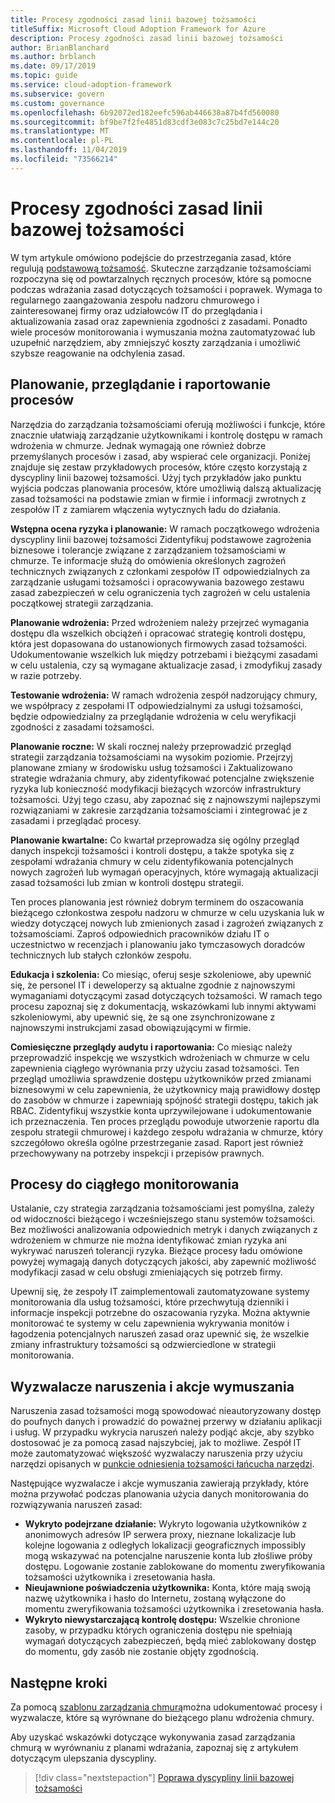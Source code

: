 ```yaml
---
title: Procesy zgodności zasad linii bazowej tożsamości
titleSuffix: Microsoft Cloud Adoption Framework for Azure
description: Procesy zgodności zasad linii bazowej tożsamości
author: BrianBlanchard
ms.author: brblanch
ms.date: 09/17/2019
ms.topic: guide
ms.service: cloud-adoption-framework
ms.subservice: govern
ms.custom: governance
ms.openlocfilehash: 6b92072ed182eefc596ab446638a87b4fd560080
ms.sourcegitcommit: bf9be7f2fe4851d83cdf3e083c7c25bd7e144c20
ms.translationtype: MT
ms.contentlocale: pl-PL
ms.lasthandoff: 11/04/2019
ms.locfileid: "73566214"
---
```

# <a name="identity-baseline-policy-compliance-processes"></a>Procesy zgodności zasad linii bazowej tożsamości

W tym artykule omówiono podejście do przestrzegania zasad, które regulują [podstawową tożsamość](./index.md). Skuteczne zarządzanie tożsamościami rozpoczyna się od powtarzalnych ręcznych procesów, które są pomocne podczas wdrażania zasad dotyczących tożsamości i poprawek. Wymaga to regularnego zaangażowania zespołu nadzoru chmurowego i zainteresowanej firmy oraz udziałowców IT do przeglądania i aktualizowania zasad oraz zapewnienia zgodności z zasadami. Ponadto wiele procesów monitorowania i wymuszania można zautomatyzować lub uzupełnić narzędziem, aby zmniejszyć koszty zarządzania i umożliwić szybsze reagowanie na odchylenia zasad.

## <a name="planning-review-and-reporting-processes"></a>Planowanie, przeglądanie i raportowanie procesów

Narzędzia do zarządzania tożsamościami oferują możliwości i funkcje, które znacznie ułatwiają zarządzanie użytkownikami i kontrolę dostępu w ramach wdrożenia w chmurze. Jednak wymagają one również dobrze przemyślanych procesów i zasad, aby wspierać cele organizacji. Poniżej znajduje się zestaw przykładowych procesów, które często korzystają z dyscypliny linii bazowej tożsamości. Użyj tych przykładów jako punktu wyjścia podczas planowania procesów, które umożliwią dalszą aktualizację zasad tożsamości na podstawie zmian w firmie i informacji zwrotnych z zespołów IT z zamiarem włączenia wytycznych ładu do działania.

**Wstępna ocena ryzyka i planowanie:** W ramach początkowego wdrożenia dyscypliny linii bazowej tożsamości Zidentyfikuj podstawowe zagrożenia biznesowe i tolerancje związane z zarządzaniem tożsamościami w chmurze. Te informacje służą do omówienia określonych zagrożeń technicznych związanych z członkami zespołów IT odpowiedzialnych za zarządzanie usługami tożsamości i opracowywania bazowego zestawu zasad zabezpieczeń w celu ograniczenia tych zagrożeń w celu ustalenia początkowej strategii zarządzania.

**Planowanie wdrożenia:** Przed wdrożeniem należy przejrzeć wymagania dostępu dla wszelkich obciążeń i opracować strategię kontroli dostępu, która jest dopasowana do ustanowionych firmowych zasad tożsamości. Udokumentowanie wszelkich luk między potrzebami i bieżącymi zasadami w celu ustalenia, czy są wymagane aktualizacje zasad, i zmodyfikuj zasady w razie potrzeby.

**Testowanie wdrożenia:** W ramach wdrożenia zespół nadzorujący chmury, we współpracy z zespołami IT odpowiedzialnymi za usługi tożsamości, będzie odpowiedzialny za przeglądanie wdrożenia w celu weryfikacji zgodności z zasadami tożsamości.

**Planowanie roczne:** W skali rocznej należy przeprowadzić przegląd strategii zarządzania tożsamościami na wysokim poziomie. Przejrzyj planowane zmiany w środowisku usług tożsamości i Zaktualizowano strategie wdrażania chmury, aby zidentyfikować potencjalne zwiększenie ryzyka lub konieczność modyfikacji bieżących wzorców infrastruktury tożsamości. Użyj tego czasu, aby zapoznać się z najnowszymi najlepszymi rozwiązaniami w zakresie zarządzania tożsamościami i zintegrować je z zasadami i przeglądać procesy.

**Planowanie kwartalne:** Co kwartał przeprowadza się ogólny przegląd danych inspekcji tożsamości i kontroli dostępu, a także spotyka się z zespołami wdrażania chmury w celu zidentyfikowania potencjalnych nowych zagrożeń lub wymagań operacyjnych, które wymagają aktualizacji zasad tożsamości lub zmian w kontroli dostępu strategii.

Ten proces planowania jest również dobrym terminem do oszacowania bieżącego członkostwa zespołu nadzoru w chmurze w celu uzyskania luk w wiedzy dotyczącej nowych lub zmienionych zasad i zagrożeń związanych z tożsamościami. Zaproś odpowiednich pracowników działu IT o uczestnictwo w recenzjach i planowaniu jako tymczasowych doradców technicznych lub stałych członków zespołu.

**Edukacja i szkolenia:** Co miesiąc, oferuj sesje szkoleniowe, aby upewnić się, że personel IT i deweloperzy są aktualne zgodnie z najnowszymi wymaganiami dotyczącymi zasad dotyczących tożsamości. W ramach tego procesu zapoznaj się z dokumentacją, wskazówkami lub innymi aktywami szkoleniowymi, aby upewnić się, że są one zsynchronizowane z najnowszymi instrukcjami zasad obowiązującymi w firmie.

**Comiesięczne przeglądy audytu i raportowania:** Co miesiąc należy przeprowadzić inspekcję we wszystkich wdrożeniach w chmurze w celu zapewnienia ciągłego wyrównania przy użyciu zasad tożsamości. Ten przegląd umożliwia sprawdzenie dostępu użytkowników przed zmianami biznesowymi w celu zapewnienia, że użytkownicy mają prawidłowy dostęp do zasobów w chmurze i zapewniają spójność strategii dostępu, takich jak RBAC. Zidentyfikuj wszystkie konta uprzywilejowane i udokumentowanie ich przeznaczenia. Ten proces przeglądu powoduje utworzenie raportu dla zespołu strategii chmurowej i każdego zespołu wdrażania w chmurze, który szczegółowo określa ogólne przestrzeganie zasad. Raport jest również przechowywany na potrzeby inspekcji i przepisów prawnych.

## <a name="processes-for-ongoing-monitoring"></a>Procesy do ciągłego monitorowania

Ustalanie, czy strategia zarządzania tożsamościami jest pomyślna, zależy od widoczności bieżącego i wcześniejszego stanu systemów tożsamości. Bez możliwości analizowania odpowiednich metryk i danych związanych z wdrożeniem w chmurze nie można identyfikować zmian ryzyka ani wykrywać naruszeń tolerancji ryzyka. Bieżące procesy ładu omówione powyżej wymagają danych dotyczących jakości, aby zapewnić możliwość modyfikacji zasad w celu obsługi zmieniających się potrzeb firmy.

Upewnij się, że zespoły IT zaimplementowali zautomatyzowane systemy monitorowania dla usług tożsamości, które przechwytują dzienniki i informacje inspekcji potrzebne do oszacowania ryzyka. Można aktywnie monitorować te systemy w celu zapewnienia wykrywania monitów i łagodzenia potencjalnych naruszeń zasad oraz upewnić się, że wszelkie zmiany infrastruktury tożsamości są odzwierciedlone w strategii monitorowania.

## <a name="violation-triggers-and-enforcement-actions"></a>Wyzwalacze naruszenia i akcje wymuszania

Naruszenia zasad tożsamości mogą spowodować nieautoryzowany dostęp do poufnych danych i prowadzić do poważnej przerwy w działaniu aplikacji i usług. W przypadku wykrycia naruszeń należy podjąć akcje, aby szybko dostosować je za pomocą zasad najszybciej, jak to możliwe. Zespół IT może zautomatyzować większość wyzwalaczy naruszenia przy użyciu narzędzi opisanych w [punkcie odniesienia tożsamości łańcucha narzędzi](./toolchain.md).

Następujące wyzwalacze i akcje wymuszania zawierają przykłady, które można przywołać podczas planowania użycia danych monitorowania do rozwiązywania naruszeń zasad:

- **Wykryto podejrzane działanie:** Wykryto logowania użytkowników z anonimowych adresów IP serwera proxy, nieznane lokalizacje lub kolejne logowania z odległych lokalizacji geograficznych impossibly mogą wskazywać na potencjalne naruszenie konta lub złośliwe próby dostępu. Logowanie zostanie zablokowane do momentu zweryfikowania tożsamości użytkownika i zresetowania hasła.
- **Nieujawnione poświadczenia użytkownika:** Konta, które mają swoją nazwę użytkownika i hasło do Internetu, zostaną wyłączone do momentu zweryfikowania tożsamości użytkownika i zresetowania hasła.
- **Wykryto niewystarczającą kontrolę dostępu:** Wszelkie chronione zasoby, w przypadku których ograniczenia dostępu nie spełniają wymagań dotyczących zabezpieczeń, będą mieć zablokowany dostęp do momentu, gdy zasób nie zostanie objęty zgodnością.

## <a name="next-steps"></a>Następne kroki

Za pomocą [szablonu zarządzania chmurą](./template.md)można udokumentować procesy i wyzwalacze, które są wyrównane do bieżącego planu wdrożenia chmury.

Aby uzyskać wskazówki dotyczące wykonywania zasad zarządzania chmurą w wyrównaniu z planami wdrażania, zapoznaj się z artykułem dotyczącym ulepszania dyscypliny.

> [!div class="nextstepaction"]
> [Poprawa dyscypliny linii bazowej tożsamości](./discipline-improvement.md)
